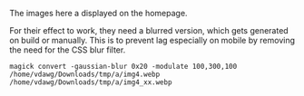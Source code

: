 The images here a displayed on the homepage.

For their effect to work, they need a blurred version, which gets generated on build or manually.
This is to prevent lag especially on mobile by removing the need for the CSS blur filter.

`magick convert -gaussian-blur 0x20 -modulate 100,300,100 /home/vdawg/Downloads/tmp/a/img4.webp /home/vdawg/Downloads/tmp/a/img4_xx.webp`
